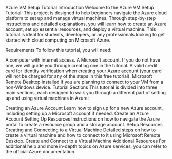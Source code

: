 Azure VM Setup Tutorial
Introduction
Welcome to the Azure VM Setup Tutorial! This project is designed to help beginners navigate the Azure cloud platform to set up and manage virtual machines. Through step-by-step instructions and detailed explanations, you will learn how to create an Azure account, set up essential resources, and deploy a virtual machine. This tutorial is ideal for students, developers, or any professionals looking to get started with cloud computing on Microsoft Azure.

Requirements
To follow this tutorial, you will need:

A computer with internet access.
A Microsoft account. If you do not have one, we will guide you through creating one in the tutorial.
A valid credit card for identity verification when creating your Azure account (your card will not be charged for any of the steps in this free tutorial).
Microsoft Remote Desktop installed if you are planning to connect to your VM from a non-Windows device.
Tutorial Sections
This tutorial is divided into three main sections, each designed to walk you through a different part of setting up and using virtual machines in Azure:

Creating an Azure Account
Learn how to sign up for a new Azure account, including setting up a Microsoft account if needed.
Create an Azure Account
Setting Up Resources
Instructions on how to navigate the Azure portal to create a resource group and a storage account.
Setup Resources
Creating and Connecting to a Virtual Machine
Detailed steps on how to create a virtual machine and how to connect to it using Microsoft Remote Desktop.
Create and Connect to a Virtual Machine
Additional Resources
For additional help and more in-depth topics on Azure services, you can refer to the official Azure documentation.
